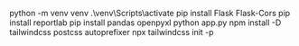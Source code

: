 python -m venv venv
.\venv\Scripts\activate
pip install Flask Flask-Cors
pip install reportlab
pip install pandas openpyxl
python app.py
npm install -D tailwindcss postcss autoprefixer
npx tailwindcss init -p
